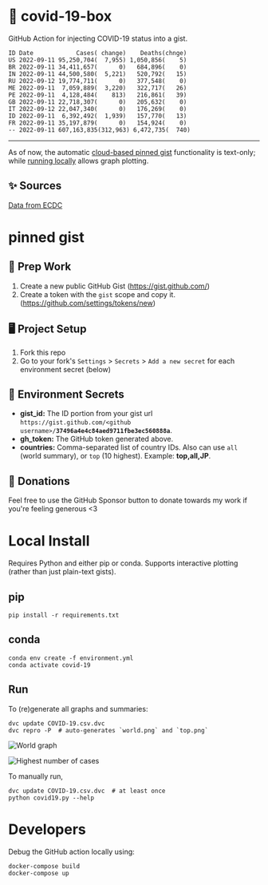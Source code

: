 # 🏥 covid-19-box

GitHub Action for injecting COVID-19 status into a gist.

```
ID Date            Cases( change)    Deaths(chnge)
US 2022-09-11 95,250,704(  7,955) 1,050,856(    5)
BR 2022-09-11 34,411,657(      0)   684,896(    0)
IN 2022-09-11 44,500,580(  5,221)   520,792(   15)
RU 2022-09-12 19,774,711(      0)   377,548(    0)
ME 2022-09-11  7,059,889(  3,220)   322,717(   26)
PE 2022-09-11  4,128,484(    813)   216,861(   39)
GB 2022-09-11 22,718,307(      0)   205,632(    0)
IT 2022-09-12 22,047,340(      0)   176,269(    0)
ID 2022-09-11  6,392,492(  1,939)   157,770(   13)
FR 2022-09-11 35,197,879(      0)   154,924(    0)
-- 2022-09-11 607,163,835(312,963) 6,472,735(  740)
```

---

As of now, the automatic [cloud-based pinned gist](#pinned-gist) functionality is text-only;
while [running locally](#local-install) allows graph plotting.

## ✨ Sources

[Data from ECDC](https://www.ecdc.europa.eu/en/publications-data/download-todays-data-geographic-distribution-covid-19-cases-worldwide)

# pinned gist

## 🎒 Prep Work
1. Create a new public GitHub Gist (https://gist.github.com/)
1. Create a token with the `gist` scope and copy it. (https://github.com/settings/tokens/new)

## 🖥 Project Setup
1. Fork this repo
1. Go to your fork's `Settings` > `Secrets` > `Add a new secret` for each environment secret (below)

## 🤫 Environment Secrets
- **gist_id:** The ID portion from your gist url `https://gist.github.com/<github username>/`**`37496a4e4c84aed9711fbe3ec560888a`**.
- **gh_token:** The GitHub token generated above.
- **countries:** Comma-separated list of country IDs. Also can use `all` (world summary), or `top` (10 highest). Example: **top,all,JP**.

## 💸 Donations

Feel free to use the GitHub Sponsor button to donate towards my work if you're feeling generous <3

# Local Install

Requires Python and either pip or conda. Supports interactive plotting (rather than just plain-text gists).

## pip

```
pip install -r requirements.txt
```

## conda

```
conda env create -f environment.yml
conda activate covid-19
```

## Run

To (re)generate all graphs and summaries:

```
dvc update COVID-19.csv.dvc
dvc repro -P  # auto-generates `world.png` and `top.png`
```

![World graph](world.png)

![Highest number of cases](top.png)

To manually run,

```
dvc update COVID-19.csv.dvc  # at least once
python covid19.py --help
```

# Developers

Debug the GitHub action locally using:

```
docker-compose build
docker-compose up
```
